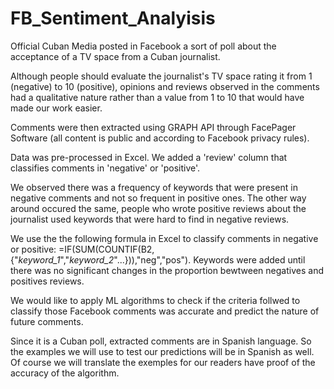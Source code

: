 # FB_Sentiment_Analyisis

Official Cuban Media posted in Facebook a sort of poll about the acceptance of a TV space from a Cuban journalist. 

Although people should evaluate the journalist's TV space rating it from 1 (negative) to 10 (positive), opinions and reviews observed in the comments had a qualitative nature rather than a value from 1 to 10 that would have made our work easier.

Comments were then extracted using GRAPH API through FacePager Software (all content is public and according to Facebook privacy rules).

Data was pre-processed in Excel. We added a 'review' column that classifies comments in 'negative' or 'positive'.

We observed there was a frequency of keywords that were present in negative comments and not so frequent in positive ones. The other way around occured the same, people who wrote positive reviews about the journalist used keywords that were hard to find in negative reviews.

We use the the following formula in Excel to classify comments in negative or positive: =IF(SUM(COUNTIF(B2,{"*keyword_1*","*keyword_2*"...})),"neg","pos"). Keywords were added until there was no significant changes in the proportion bewtween negatives and positives reviews.

We would like to apply ML algorithms to check if the criteria follwed to classify those Facebook comments was accurate and predict the nature of future comments.

Since it is a Cuban poll, extracted comments are in Spanish language. So the examples we will use to test our predictions will be in Spanish as well. Of course we will translate the exemples for our readers have proof of the accuracy of the algorithm.
